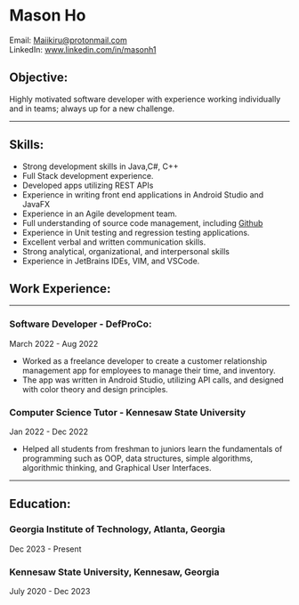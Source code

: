 # Mason Ho

Email: Maiikiru@protonmail.com  
LinkedIn: www.linkedin.com/in/masonh1

## Objective:
Highly motivated software developer with experience working individually and in teams; always up for a new challenge.

---

## Skills:
 - Strong development skills in Java,C#, C++
 - Full Stack development experience.
 - Developed apps utilizing REST APIs
 - Experience in writing front end applications in Android Studio and JavaFX
 - Experience in an Agile development team.
 - Full understanding of source code management, including [Github](https://github.com/Maiikiru "Link to my github")
 - Experience in Unit testing and regression testing applications.
 - Excellent verbal and written communication skills.
 - Strong analytical, organizational, and interpersonal skills
 - Experience in JetBrains IDEs, VIM, and VSCode.

## Work Experience:
---
### Software Developer - DefProCo:
March 2022 - Aug 2022
- Worked as a freelance developer to create a customer relationship management app for employees to manage their time, and inventory.
- The app was written in Android Studio, utilizing API calls, and designed with color theory and design principles.

### Computer Science Tutor - Kennesaw State University
Jan 2022 - Dec 2022
- Helped all students from freshman to juniors learn the fundamentals of programming such as OOP, data structures, simple algorithms, algorithmic thinking, and Graphical User Interfaces.

---

## Education:
### Georgia Institute of Technology, Atlanta, Georgia
Dec 2023 - Present
### Kennesaw State University, Kennesaw, Georgia
July 2020 - Dec 2023

